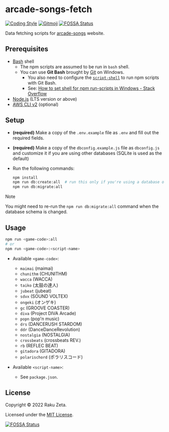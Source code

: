 # arcade-songs-fetch

[![Coding Style](https://img.shields.io/badge/code_style-airbnb-%234B32C3)](https://github.com/airbnb/javascript) [![Gitmoji](https://img.shields.io/badge/commit_style-%20😜%20😍-%23FFDD67)](https://gitmoji.dev) [![FOSSA Status](https://app.fossa.com/api/projects/git%2Bgithub.com%2Fzetaraku%2Farcade-songs-fetch.svg?type=shield)](https://app.fossa.com/projects/git%2Bgithub.com%2Fzetaraku%2Farcade-songs-fetch?ref=badge_shield)

Data fetching scripts for [arcade-songs](https://github.com/zetaraku/arcade-songs) website.

## Prerequisites

- [Bash](https://en.wikipedia.org/wiki/Bash_(Unix_shell)) shell
  - The npm scripts are assumed to be run in `bash` shell.
  - You can use **Git Bash** brought by [Git](https://git-scm.com/) on Windows.
    - You also need to configure the [`script-shell`](https://docs.npmjs.com/cli/v8/using-npm/config#script-shell) to run npm scripts with Git Bash.
    - See: [How to set shell for npm run-scripts in Windows - Stack Overflow](https://stackoverflow.com/a/46006249/8573978)
- [Node.js](https://nodejs.org/) (LTS version or above)
- [AWS CLI v2](https://aws.amazon.com/cli/) (optional)

## Setup

- **(required)** Make a copy of the `.env.example` file as `.env` and fill out the required fields.

- **(required)** Make a copy of the `dbconfig.example.js` file as `dbconfig.js` and customize it if you are using other databases (SQLite is used as the default)

- Run the following commands:

  ```sh
  npm install
  npm run db:create:all  # run this only if you're using a database other than SQLite
  npm run db:migrate:all
  ```

> [!NOTE]
> You might need to re-run the `npm run db:migrate:all` command when the database schema is changed.

## Usage

```sh
npm run <game-code>:all
# or
npm run <game-code>:<script-name>
```

- Available `<game-code>`:
  - `maimai` (maimai)
  - `chunithm` (CHUNITHM)
  - `wacca` (WACCA)
  - `taiko` (太鼓の達人)
  - `jubeat` (jubeat)
  - `sdvx` (SOUND VOLTEX)
  - `ongeki` (オンゲキ)
  - `gc` (GROOVE COASTER)
  - `diva` (Project DIVA Arcade)
  - `popn` (pop'n music)
  - `drs` (DANCERUSH STARDOM)
  - `ddr` (DanceDanceRevolution)
  - `nostalgia` (NOSTALGIA)
  - `crossbeats` (crossbeats REV.)
  - `rb` (REFLEC BEAT)
  - `gitadora` (GITADORA)
  - `polarischord` (ポラリスコード)

- Available `<script-name>`:
  - See `package.json`.

## License

Copyright © 2022 Raku Zeta.

Licensed under the [MIT License](./LICENSE).

[![FOSSA Status](https://app.fossa.com/api/projects/git%2Bgithub.com%2Fzetaraku%2Farcade-songs-fetch.svg?type=large)](https://app.fossa.com/projects/git%2Bgithub.com%2Fzetaraku%2Farcade-songs-fetch?ref=badge_large)
